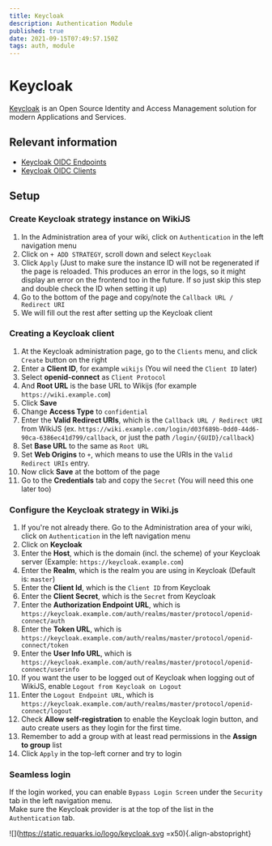 ```yaml
---
title: Keycloak
description: Authentication Module
published: true
date: 2021-09-15T07:49:57.150Z
tags: auth, module
---
```


# Keycloak
[Keycloak](https://keycloak.org) is an Open Source Identity and Access Management solution for modern Applications and Services.

## Relevant information
- [Keycloak OIDC Endpoints](https://www.keycloak.org/docs/latest/server_admin/#keycloak-server-oidc-uri-endpoints)
- [Keycloak OIDC Clients](https://www.keycloak.org/docs/latest/server_admin/#_clients)

## Setup
### Create Keycloak strategy instance on WikiJS
1. In the Administration area of your wiki, click on `Authentication` in the left navigation menu
2. Click on `+ ADD STRATEGY`, scroll down and select `Keycloak`
3. Click `Apply` (Just to make sure the instance ID will not be regenerated if the page is reloaded. This produces an error in the logs, so it might display an error on the frontend too in the future. If so just skip this step and double check the ID when setting it up)
4. Go to the bottom of the page and copy/note the `Callback URL / Redirect URI`
5. We will fill out the rest after setting up the Keycloak client

### Creating a Keycloak client
1. At the Keycloak administration page, go to the `Clients` menu, and click `Create` button on the right
2. Enter a **Client ID**, for example `wikijs` (You wil need the `Client ID` later)
3. Select **openid-connect** as `Client Protocol`
4. And **Root URL** is the base URL to Wikijs (for example `https://wiki.example.com`)
5. Click **Save**
6. Change **Access Type** to `confidential`
7. Enter the **Valid Redirect URIs**, which is the `Callback URL / Redirect URI` from WikiJS (ex. `https://wiki.example.com/login/d03f689b-0dd0-44d6-90ca-6386ec41d799/callback`, or just the path `/login/{GUID}/callback`)
8. Set **Base URL** to the same as `Root URL`
9. Set **Web Origins** to `+`, which means to use the URIs in the `Valid Redirect URIs` entry.
10. Now click **Save** at the bottom of the page
11. Go to the **Credentials** tab and copy the `Secret` (You will need this one later too)

### Configure the Keycloak strategy in Wiki.js
1. If you're not already there. Go to the Administration area of your wiki, click on `Authentication` in the left navigation menu
2. Click on **Keycloak**
3. Enter the **Host**, which is the domain (incl. the scheme) of your Keycloak server (Example: `https://keycloak.example.com`)
4. Enter the **Realm**, which is the realm you are using in Keycloak (Default is: `master`)
5. Enter the **Client Id**, which is the `Client ID` from Keycloak
6. Enter the **Client Secret**, which is the `Secret` from Keycloak
7. Enter the **Authorization Endpoint URL**, which is `https://keycloak.example.com/auth/realms/master/protocol/openid-connect/auth`
8. Enter the **Token URL**, which is `https://keycloak.example.com/auth/realms/master/protocol/openid-connect/token`
9. Enter the **User Info URL**, which is `https://keycloak.example.com/auth/realms/master/protocol/openid-connect/userinfo`
10. If you want the user to be logged out of Keycloak when logging out of WikiJS, enable `Logout from Keycloak on Logout`
11. Enter the `Logout Endpoint URL`, which is `https://keycloak.example.com/auth/realms/master/protocol/openid-connect/logout`
12. Check **Allow self-registration** to enable the Keycloak login button, and auto create users as they login for the first time.
13. Remember to add a group with at least read permissions in the **Assign to group** list
14. Click `Apply` in the top-left corner and try to login

### Seamless login
If the login worked, you can enable `Bypass Login Screen` under the `Security` tab in the left navigation menu.  
Make sure the Keycloak provider is at the top of the list in the `Authentication` tab.

![](https://static.requarks.io/logo/keycloak.svg =x50){.align-abstopright}